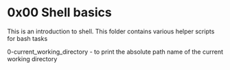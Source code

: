# 0x00 Shell basics
This is an introduction to shell. This folder contains various helper scripts for bash tasks

0-current_working_directory - to print the absolute path name of the current working directory
